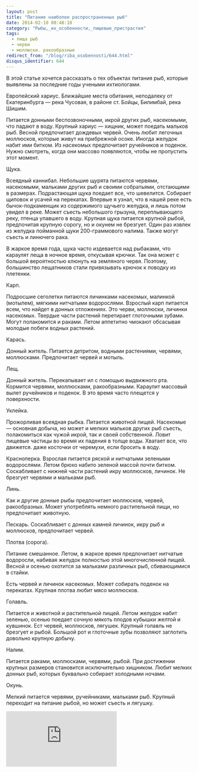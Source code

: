 ```yaml
---
layout: post
title: "Питание наиболее распространенных рыб"
date: 2014-02-10 00:48:18
category: "Рыбы,_их_особенности,_пищевые_пристрастия"
tags:
  - пища рыб
  - черви
  - моллюски. ракообразные
redirect_from: "/blog/riba_osobennosti/644.html"
disqus_identifier: 644
---
```

В этой статье хочется рассказать о тех объектах питания рыб, которые
выявлены за последние годы учеными ихтиологами.

Европейский хариус. Ближайшие места обитания, неподалеку от
Екатеринбурга — река Чусовая, в районе ст. Бойцы, Билимбай, река Шишим.

Питается донными беспозвоночными, икрой других рыб, насекомыми, что
падают в воду. Крупный хариус — хищник, может поедать мальков рыб.
Весной предпочитает дождевых червей. Очень любит легочных моллюсков,
которые живут на прибрежной осоке. Иногда желудок набит ими битком. Из
насекомых предпочитает ручейников и поденок. Нужно смотреть, когда они
массово появляются, чтобы не пропустить этот момент.

Щука.

Всеядный каннибал. Небольшие щурята питаются червями, насекомыми,
мальками других рыб и своими собратьями, отстающими в размерах.
Подрастающая щука поедает все, что шевелится. Собирает щиповок и усачей
на перекатах. Впервые я узнал, что в нашей реке есть бычок-подкаменщик
из содержимого щучьего желудка, и лишь потом увидел в реке. Может съесть
небольшого грызуна, переплывающего реку, птенца упавшего в воду. Крупная
щука питается крупной рыбой, предпочитая крупную сорогу, но и окунем не
брезгует. Один раз извлек из желудка пойманной щуки 200-граммового
налима. Также могут съесть и линючего рака.

В жаркое время года, щука часто издевается над рыбаками, что караулят
леща в ночное время, откусывая крючки. Так она может с большой
вероятностью клюнуть на земляного червя. Поэтому, большинство лещатников
стали привязывать крючок к поводку из плетенки.

Карп.

Подросшие сеголетки питаются личинками насекомых, малинкой (мотылем),
мягкими нитчатыми водорослями. Взрослый карп питается всем, что найдет в
донных отложениях. Это черви, моллюски, личинки насекомых. Твердые части
растений перетирает глоточными зубами. Могут полакомится и раками. Летом
аппетитно чмокают обсасывая молодые побеги водных растений.

Карась.

Донный житель. Питается детритом, водными растениями, червями,
моллюсками. Предпочитает червей и мотыль.

Лещ.

Донный житель. Перекапывает ил с помощью выдвижного рта. Кормится
червями, моллюсками, ракообразными. Караулит массовый вылет ручейников и
поденок. В это время часто плещется у поверхности.

Уклейка.

Прожорливая всеядная рыбка. Питается животной пищей. Насекомые —
основная добыча, но может и мелких мальков других рыб съесть,
полакомиться как чужой икрой, так и своей собственной. Ловит пищевые
частицы во время их падения в толще воды. Хватает все, что движется.
даже косточки от черемухи, если бросить в воду.

Красноперка. Взрослая питается ряской и нитчатыми зелеными водорослями.
Летом брюхо набито зеленой массой почти битком. Соскабливает с нижней
части растений икру моллюсков, личинок. Не брезгует червями и мальками
рыб.

Линь.

Как и другие донные рыбы предпочитает моллюсков, червей, ракообразных.
Может употреблять немного растительной пищи, но предпочитает животную.

Пескарь. Соскабливает с донных камней личинок, икру рыб и моллюсков,
предпочитает червей.

Плотва (сорога).

Питание смешанное. Летом, в жаркое время предпочитает нитчатые
водоросли, набивая желудок полностью этой многочисленной пищей. Весной и
осенью охотится за мальками различных рыб, сбивающимися в стайки.

Есть червей и личинок насекомых. Может собирать поденок на перекатах.
Крупная плотва любит мясо моллюсков.

Голавль.

Питается и животной и растительной пищей. Летом желудок набит зеленью,
осенью поедает сочную мякоть плодов кубышки желтой и кувшинок. Ест
червей, моллюсков, лягушек. Крупный голавль не брезгует и рыбой. Большой
рот и глоточные зубы позволяют заглотить довольно крупную добычу.

Налим.

Питается раками, моллюсками, червями, рыбой. При достижении крупных
размеров становится исключительно хищником. Любит мелких донных рыб,
которых буквально собирает холодными ночами.

Окунь.

Мелкий питается червями, ручейниками, мальками рыб. Крупный переходит на
питание рыбой, но может съесть и лягушку.

<div class="video">
  <iframe src="https://www.youtube.com/embed/NQQ5XFdRHZY" frameborder="0" allowfullscreen></iframe>
</div>
